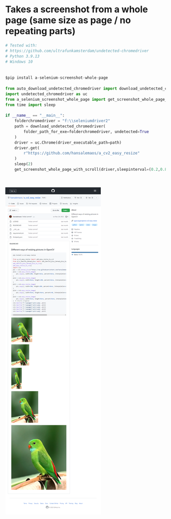 # Takes a screenshot from a whole page (same size as page / no repeating parts)

```python
# Tested with:
# https://github.com/ultrafunkamsterdam/undetected-chromedriver
# Python 3.9.13
# Windows 10


$pip install a-selenium-screenshot-whole-page

from auto_download_undetected_chromedriver import download_undetected_chromedriver
import undetected_chromedriver as uc
from a_selenium_screenshot_whole_page import get_screenshot_whole_page_with_scroll
from time import sleep

if __name__ == "__main__":
    folderchromedriver = "f:\\seleniumdriver2"
    path = download_undetected_chromedriver(
        folder_path_for_exe=folderchromedriver, undetected=True
    )
    driver = uc.Chrome(driver_executable_path=path)
    driver.get(
        r"https://github.com/hansalemaos/a_cv2_easy_resize"
    )
    sleep(2)
    get_screenshot_whole_page_with_scroll(driver,sleepinterval=(0.2,0.8), save_path='f:\\testwholescreenshot.png')
    
    
```

<img src="https://github.com/hansalemaos/screenshots/raw/main/testwholescreenshot.png"/>



